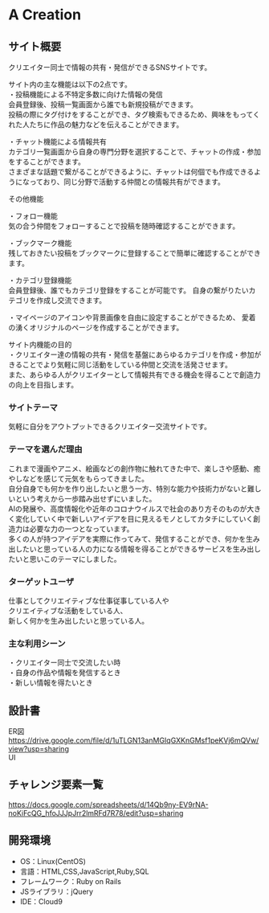 # A Creation

## サイト概要
クリエイター同士で情報の共有・発信ができるSNSサイトです。

サイト内の主な機能は以下の2点です。<br>
・投稿機能による不特定多数に向けた情報の発信<br>
会員登録後、投稿一覧画面から誰でも新規投稿ができます。<br>
投稿の際にタグ付けをすることができ、タグ検索もできるため、興味をもってくれた人たちに作品の魅力などを伝えることができます。

・チャット機能による情報共有<br>
カテゴリ一覧画面から自身の専門分野を選択することで、チャットの作成・参加をすることができます。<br>
さまざまな話題で繋がることができるように、チャットは何個でも作成できるようになっており、同じ分野で活動する仲間との情報共有ができます。


その他機能

・フォロー機能<br>
気の合う仲間をフォローすることで投稿を随時確認することができます。

・ブックマーク機能<br>
残しておきたい投稿をブックマークに登録することで簡単に確認することができます。

・カテゴリ登録機能<br>
会員登録後、誰でもカテゴリ登録をすることが可能です。
自身の繋がりたいカテゴリを作成し交流できます。

・マイページのアイコンや背景画像を自由に設定することができるため、
愛着の湧くオリジナルのページを作成することができます。


サイト内機能の目的<br>
・クリエイター達の情報の共有・発信を基盤にあらゆるカテゴリを作成・参加がきることでより気軽に同じ活動をしている仲間と交流を活発させます。<br>
また、あらゆる人がクリエイターとして情報共有できる機会を得ることで創造力の向上を目指します。


### サイトテーマ
気軽に自分をアウトプットできるクリエイター交流サイトです。

### テーマを選んだ理由
これまで漫画やアニメ、絵画などの創作物に触れてきた中で、楽しさや感動、癒やしなどを感じて元気をもらってきました。 <br>
自分自身でも何かを作り出したいと思う一方、特別な能力や技術力がないと難しいという考えから一歩踏み出せずにいました。<br>
AIの発展や、高度情報化や近年のコロナウイルスで社会のあり方そのものが大きく変化していく中で新しいアイデアを目に見えるモノとしてカタチにしていく創造力は必要な力の一つとなっています。<br>
多くの人が持つアイデアを実際に作ってみて、発信することができ、何かを生み出したいと思っている人の力になる情報を得ることができるサービスを生み出したいと思いこのテーマにしました。


### ターゲットユーザ
仕事としてクリエイティブな仕事従事している人や<br>
クリエイティブな活動をしている人、<br>
新しく何かを生み出したいと思っている人。

### 主な利用シーン
・クリエイター同士で交流したい時<br>
・自身の作品や情報を発信するとき<br>
・新しい情報を得たいとき


## 設計書
ER図<br>
https://drive.google.com/file/d/1uTLGN13anMGIqGXKnGMsf1peKVj6mQVw/view?usp=sharing<br>
UI

## チャレンジ要素一覧
https://docs.google.com/spreadsheets/d/14Qb9ny-EV9rNA-noKiFcQG_hfoJJJpJrr2lmRFd7R78/edit?usp=sharing

## 開発環境
- OS：Linux(CentOS)
- 言語：HTML,CSS,JavaScript,Ruby,SQL
- フレームワーク：Ruby on Rails
- JSライブラリ：jQuery
- IDE：Cloud9